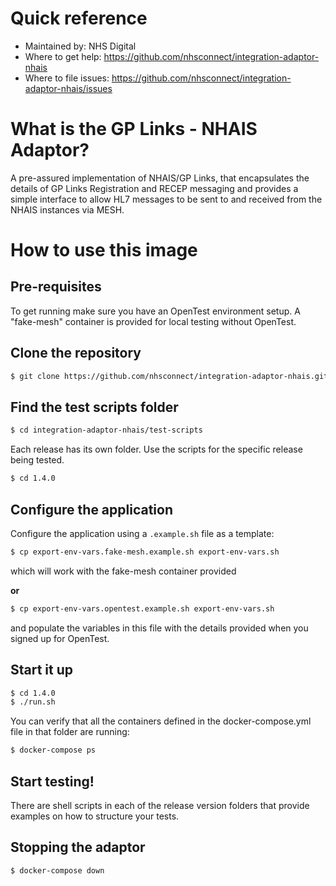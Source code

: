 
# Quick reference
- Maintained by: NHS Digital
- Where to get help: https://github.com/nhsconnect/integration-adaptor-nhais
- Where to file issues: https://github.com/nhsconnect/integration-adaptor-nhais/issues

# What is the GP Links - NHAIS Adaptor?
A pre-assured implementation of NHAIS/GP Links, that encapsulates the details of GP Links Registration and RECEP 
messaging and provides a simple interface to allow HL7 messages to be sent to and received from the NHAIS instances 
via MESH.

# How to use this image
## Pre-requisites

To get running make sure you have an OpenTest environment setup. A "fake-mesh" container is provided for local testing
without OpenTest.

## Clone the repository
```bash
$ git clone https://github.com/nhsconnect/integration-adaptor-nhais.git
```

## Find the test scripts folder
```bash
$ cd integration-adaptor-nhais/test-scripts
```

Each release has its own folder. Use the scripts for the specific release being tested.

```bash
$ cd 1.4.0
```

## Configure the application

Configure the application using a `.example.sh` file as a template:

```bash
$ cp export-env-vars.fake-mesh.example.sh export-env-vars.sh
```

which will work with the fake-mesh container provided

**or**

```bash
$ cp export-env-vars.opentest.example.sh export-env-vars.sh
```

and populate the variables in this file with the details provided when you signed up for OpenTest.

## Start it up
```bash
$ cd 1.4.0
$ ./run.sh
```

You can verify that all the containers defined in the docker-compose.yml file in that folder are running:
```bash
$ docker-compose ps
```

## Start testing!

There are shell scripts in each of the release version folders that provide examples on how to structure your tests.

## Stopping the adaptor
```bash
$ docker-compose down
```